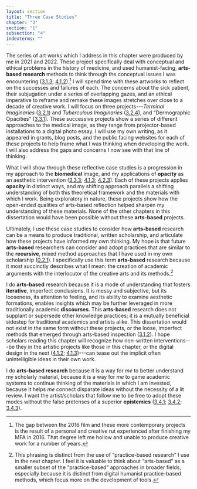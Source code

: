 ```yaml
---
layout: section
title: "Three Case Studies"
chapter: "3"
section: "1"
subsection: "4"
indexterms: ""
---
```


The series of art works which I address in this chapter were produced by me in 2021 and 2022. These project specifically deal with conceptual and ethical problems in the history of medicine, and used humanist-facing, <span data-tooltip aria-haspopup="true" class="has-tip" data-disable-hover="false" tabindex="1" data-title="Arts-based methods refer to any research method that applies creative activity as a research method. This can include traditional arts like painting, sculpture, or dance, or more complex conceptual or multi-media approaches."><b>arts-based research</b></span> methods to think through the conceptual issues I was encountering (<a href="{{ site.baseurl }}/narrative/3_1_3">3.1.3</a>; <a href="{{ site.baseurl }}/narrative/4_1_2">4.1.2</a>).[^fn1] I will spend time with these artworks to reflect on the successes and failures of each. The concerns about the sick patient, their subjugation under a series of overlapping gazes, and an ethical imperative to reframe and remake these images stretches over close to a decade of creative work. I will focus on three projects---*Terminal Imaginaries* (<a href="{{ site.baseurl }}/narrative/3_2_1">3.2.1</a>) and *Tuberculous Imaginaries* (<a href="{{ site.baseurl }}/narrative/3_2_4">3.2.4</a>), and “Dermographic Opacities” (<a href="{{ site.baseurl }}/narrative/3_3_1">3.3.1</a>). These successive projects show a series of different approaches to the medical image, as they range from projector-based installations to a digital photo essay. I will use my own writing, as it appeared in grants, blog posts, and the public facing websites for each of these projects to help frame what I was thinking when developing the work. I will also address the gaps and concerns I now see with that line of thinking. 

What I will show through these reflective case studies is a progression in my approach to the <span data-tooltip aria-haspopup="true" class="has-tip" data-disable-hover="false" tabindex="1" data-title="Biomedicine is an approach to health that uses scientific approaches to evidence-based medicine, with an emphasis on generalized treatments with surgical and pharmaceutical methods. It combines knowledge from a range of scientific disciplines, like biology, chemistry, physiology, pathology, as part of its evidence-based and causal claims."><b>biomedical</b></span> image, and my applications of <span data-tooltip aria-haspopup="true" class="has-tip" data-disable-hover="false" tabindex="1" data-title="Opacity is a rights-based philosophical framework that assumes humans have a right to not be known in knowledge systems."><b>opacity</b></span> as an aesthetic intervention (<a href="{{ site.baseurl }}/narrative/3_3_3">3.3.3</a>; <a href="{{ site.baseurl }}/narrative/4_1_3">4.1.3</a>; <a href="{{ site.baseurl }}/narrative/4_2_3">4.2.3</a>). Each of these projects applies <span data-tooltip aria-haspopup="true" class="has-tip" data-disable-hover="false" tabindex="1" data-title="Opacity is a rights-based philosophical framework that assumes humans have a right to not be known in knowledge systems."><b>opacity</b></span> in distinct ways, and my shifting approach parallels a shifting understanding of both this theoretical framework and the materials with which I work. Being exploratory in nature, these projects show how the open-ended qualities of arts-based reflection helped sharpen my understanding of these materials. None of the other chapters in this dissertation would have been possible without these <span data-tooltip aria-haspopup="true" class="has-tip" data-disable-hover="false" tabindex="1" data-title="Arts-based methods refer to any research method that applies creative activity as a research method. This can include traditional arts like painting, sculpture, or dance, or more complex conceptual or multi-media approaches."><b>arts-based</b></span> projects. 

Ultimately, I use these case studies to consider how <span data-tooltip aria-haspopup="true" class="has-tip" data-disable-hover="false" tabindex="1" data-title="Arts-based methods refer to any research method that applies creative activity as a research method. This can include traditional arts like painting, sculpture, or dance, or more complex conceptual or multi-media approaches."><b>arts-based</b></span> research can be a means to produce traditional, written scholarship, and articulate how these projects have informed my own thinking. My hope is that future <span data-tooltip aria-haspopup="true" class="has-tip" data-disable-hover="false" tabindex="1" data-title="Arts-based methods refer to any research method that applies creative activity as a research method. This can include traditional arts like painting, sculpture, or dance, or more complex conceptual or multi-media approaches."><b>arts-based</b></span> researchers can consider and adopt practices that are similar to the <span data-tooltip aria-haspopup="true" class="has-tip" data-disable-hover="false" tabindex="1" data-title="I use the term recursive to describes an iterative process of examination, experimentation, and reflection."><b>recursive</b></span>, mixed method approaches that I have used in my own scholarship (<a href="{{ site.baseurl }}/narrative/0_2_1">0.2.1</a>). I specifically use this term <span data-tooltip aria-haspopup="true" class="has-tip" data-disable-hover="false" tabindex="1" data-title="Arts-based methods refer to any research method that applies creative activity as a research method. This can include traditional arts like painting, sculpture, or dance, or more complex conceptual or multi-media approaches."><b>arts-based</b></span> research because it most succinctly describes what I mean: the creation of academic arguments with the interlocutor of the creative arts and its methods.[^fn2]

I do <span data-tooltip aria-haspopup="true" class="has-tip" data-disable-hover="false" tabindex="1" data-title="Arts-based methods refer to any research method that applies creative activity as a research method. This can include traditional arts like painting, sculpture, or dance, or more complex conceptual or multi-media approaches."><b>arts-based</b></span> research because it is a mode of understanding that fosters <span data-tooltip aria-haspopup="true" class="has-tip" data-disable-hover="false" tabindex="1" data-title="Iterative, here, refers to a process of learning in which completed projects are analyzed after their completion. This analysis allows for future projects to be more successful, and to address new, but related concepts."><b>iterative</b></span>, imperfect conclusions. It is messy and subjective, but its looseness, its attention to feeling, and its ability to examine aesthetic formations, enables insights which may be further leveraged in more traditionally academic <span data-tooltip aria-haspopup="true" class="has-tip" data-disable-hover="false" tabindex="1" data-title="Discourse refers to a scholarly conversation which occurs in a field of knowledge production. I use it in a Foucauldian sense, to convey the agreed upon modes and objects of discussion which are taken for granted in a community or scholarly field."><b>discourses</b></span>. This <span data-tooltip aria-haspopup="true" class="has-tip" data-disable-hover="false" tabindex="1" data-title="Arts-based methods refer to any research method that applies creative activity as a research method. This can include traditional arts like painting, sculpture, or dance, or more complex conceptual or multi-media approaches."><b>arts-based</b></span> research does not supplant or supersede other knowledge practices; it is a mutually beneficial sidestep for traditional academics and artists alike. This dissertation would not exist in the same form without these projects, or the loose, imperfect methods that emerged through arts-based inspection (<a href="{{ site.baseurl }}/narrative/3_1_2">3.1.2</a>). I hope scholars reading this chapter will recognize how non-written interventions---be they in the artistic projects like those in this chapter, or the digital design in the next (<a href="{{ site.baseurl }}/narrative/4_1_2">4.1.2</a>; <a href="{{ site.baseurl }}/narrative/4_1_3">4.1.3</a>)---can tease out the implicit often unintelligible ideas in their own work.

I do <span data-tooltip aria-haspopup="true" class="has-tip" data-disable-hover="false" tabindex="1" data-title="Arts-based methods refer to any research method that applies creative activity as a research method. This can include traditional arts like painting, sculpture, or dance, or more complex conceptual or multi-media approaches."><b>arts-based research</b></span> because it is a way for *me* to better understand my scholarly material, because it is a way for *me* to game academic systems to continue thinking of the materials in which I am invested, because it helps *me* connect disparate ideas without the necessity of a lit review. I want the artist/scholars that follow me to be free to adopt these modes without the false pretenses of a superior <span data-tooltip aria-haspopup="true" class="has-tip" data-disable-hover="false" tabindex="1" data-title="Epistemics is a philosophical term referring to the study of knowledge. I use it to talk about the entwined practices of scientific culture, its arguments, and its methodologies."><b>epistemics</b></span> (<a href="{{ site.baseurl }}/narrative/3_4_1">3.4.1</a>; <a href="{{ site.baseurl }}/narrative/3_4_2">3.4.2</a>; <a href="{{ site.baseurl }}/narrative/3_4_3">3.4.3</a>).

<div class="style-divider">
 	<div class="line"></div>
</div>

[^fn1]: The gap between the 2016 film and these more contemporary projects is the result of a personal and creative rut experienced after finishing my MFA in 2016. That degree left me hollow and unable to produce creative work for a number of years.

[^fn2]: This phrasing is distinct from the use of “practice-based research” I use in the next chapter. I feel it is valuable to think about “arts-based” as a smaller subset of the “practice-based” approaches in broader fields, especially because it is distinct from digital humanist practice-based methods, which focus more on the development of tools.